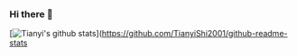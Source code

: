 ### Hi there 👋

[![Tianyi's github stats](https://github-readme-stats.vercel.app/api?username=TianyiShi2001)](https://github.com/TianyiShi2001/github-readme-stats

